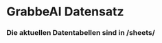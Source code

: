 







































































































































































































































































































































# GrabbeAI Datensatz





### Die aktuellen Datentabellen sind in /sheets/


